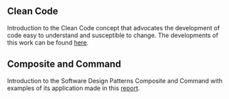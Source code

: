 ## Clean Code

Introduction to the Clean Code concept that advocates the development of code easy to understand and susceptible to change. The developments of this work can be found [here](./Clean-Code).

## Composite and Command

Introduction to the Software Design Patterns Composite and Command with examples of its application made in this [report](./Composite-Command/Composite_Command.pdf).
